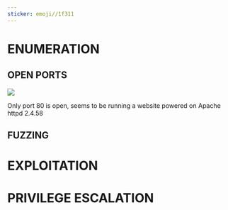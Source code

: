 ```yaml
---
sticker: emoji//1f311
---
```


# ENUMERATION


## OPEN PORTS


![](CYBERSECURITY/IMAGES/Pasted%20image%2020241101141638.png)

Only port 80 is open, seems to be running a website powered on Apache httpd 2.4.58


## FUZZING


# EXPLOITATION


# PRIVILEGE ESCALATION



